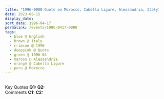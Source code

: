 ```yaml
---
title: "1996-0000 Quote on Morocco, Cabella Ligure, Alessandria, Italy"
date: 2023-08-15
display_date: 
sort_date: 1996-04-17
permalink: /events/1996-0417-0000
tags:
  - blue @ English
  - brown @ Italy
  - crimson @ 1996
  - deeppink @ Quote
  - green @ 1996-04
  - maroon @ Alessandria
  - orange @ Cabella Ligure
  - peru @ Morocco
---
```


<br>

<wave-list>
  <list-title color="DarkSeaGreen" width="55">Key Quotes</list-title>
  <list-item color="BlanchedAlmond" width="280"><b>Q1:</b> <i></i></list-item>
  <list-item color="Lavender" width="280"><b>Q2:</b> <i></i></list-item>
</wave-list>

<br>

<wave-list>
  <list-title color="DarkSeaGreen" width="55">Comments</list-title>
  <list-item color="BlanchedAlmond" width="280"><b>C1:</b> <i></i></list-item>
  <list-item color="Lavender" width="280"><b>C2:</b> <i></i></list-item>
</wave-list>